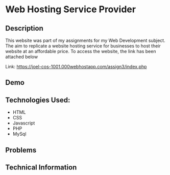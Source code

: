 # Web Hosting Service Provider

## Description
This website was part of my assignments for my Web Development subject. The aim to replicate a website hosting service for businesses to host their website at an affordable price.
To access the website, the link has been attached below

Link: https://joel-cos-1001.000webhostapp.com/assign3/index.php


## Demo



## Technologies Used:
* HTML
* CSS
* Javascript
* PHP
* MySql


## Problems



## Technical Information

